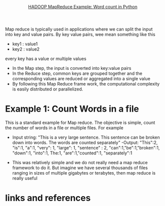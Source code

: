 <script src="https://cdn.mathjax.org/mathjax/latest/MathJax.js?config=TeX-AMS-MML_HTMLorMML" type="text/javascript"></script>

<script type="text/x-mathjax-config">
MathJax.Hub.Config({
  TeX: { equationNumbers: { autoNumber: "AMS" } },
  tex2jax: {inlineMath: [['$','$'], ['\\(','\\)']]}
});
</script>


<head>
<link rel="stylesheet" href="style.css">
<meta charset="utf-8">
    <meta http-equiv="X-UA-Compatible" content="IE=edge">
    <meta name="viewport" content="width=device-width, initial-scale=1">
</head>

<header class="site-header">

  <div class="wrap title-wrap">
    <a class="site-title" href="/">HADOOP MapReduce Example: Word count in Python </a>
  </div>

</header>

Map reduce is typically used in applications where we can split the input into key and value pairs. By key value pairs, wee mean something like this

- key1  : value1
- key2 : value2

every key has a value or multiple values
- In the Map step, the input is converted into key:value pairs
- In the Reduce step, common keys are grouped together and the corresponding values are reduced or aggregated into a single value
- By following this Map Reduce frame work, the computational complexity is easily distributed or parallelized.
# Example 1: Count Words in a file

This is a standard example for Map reduce. The objective is simple, count the number of words in a file or multiple files. For example

- Input string: "This is a very large sentence. This sentence can be broken down into words. The words are counted separately"
-Output: "This":2, "is":1, "a":1, "very": 1, "large": 1, "sentence"
: 2, "can":1,"be":1,"broken":1, "down":1, "into":1, The:1, "are":1,"counted":1, "separately":1

- This was relatively simple and we do not really need a map reduce framework to do it. But imagine we have several thousands of files ranging in sizes of multiple gigabytes or terabytes, then map reduce is really useful
# links and references